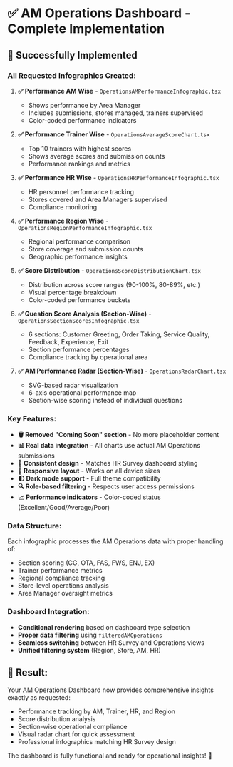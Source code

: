 # ✅ AM Operations Dashboard - Complete Implementation

## 🎯 **Successfully Implemented**

### **All Requested Infographics Created:**

1. **✅ Performance AM Wise** - `OperationsAMPerformanceInfographic.tsx`
   - Shows performance by Area Manager
   - Includes submissions, stores managed, trainers supervised
   - Color-coded performance indicators

2. **✅ Performance Trainer Wise** - `OperationsAverageScoreChart.tsx` 
   - Top 10 trainers with highest scores
   - Shows average scores and submission counts
   - Performance rankings and metrics

3. **✅ Performance HR Wise** - `OperationsHRPerformanceInfographic.tsx`
   - HR personnel performance tracking
   - Stores covered and Area Managers supervised
   - Compliance monitoring

4. **✅ Performance Region Wise** - `OperationsRegionPerformanceInfographic.tsx`
   - Regional performance comparison
   - Store coverage and submission counts
   - Geographic performance insights

5. **✅ Score Distribution** - `OperationsScoreDistributionChart.tsx`
   - Distribution across score ranges (90-100%, 80-89%, etc.)
   - Visual percentage breakdown
   - Color-coded performance buckets

6. **✅ Question Score Analysis (Section-Wise)** - `OperationsSectionScoresInfographic.tsx`
   - 6 sections: Customer Greeting, Order Taking, Service Quality, Feedback, Experience, Exit
   - Section performance percentages
   - Compliance tracking by operational area

7. **✅ AM Performance Radar (Section-Wise)** - `OperationsRadarChart.tsx`
   - SVG-based radar visualization
   - 6-axis operational performance map
   - Section-wise scoring instead of individual questions

### **Key Features:**

- **🗑️ Removed "Coming Soon" section** - No more placeholder content
- **📊 Real data integration** - All charts use actual AM Operations submissions
- **🎨 Consistent design** - Matches HR Survey dashboard styling
- **📱 Responsive layout** - Works on all device sizes
- **🌓 Dark mode support** - Full theme compatibility
- **🔍 Role-based filtering** - Respects user access permissions
- **📈 Performance indicators** - Color-coded status (Excellent/Good/Average/Poor)

### **Data Structure:**

Each infographic processes the AM Operations data with proper handling of:
- Section scoring (CG, OTA, FAS, FWS, ENJ, EX)
- Trainer performance metrics
- Regional compliance tracking
- Store-level operations analysis
- Area Manager oversight metrics

### **Dashboard Integration:**

- **Conditional rendering** based on dashboard type selection
- **Proper data filtering** using `filteredAMOperations`
- **Seamless switching** between HR Survey and Operations views
- **Unified filtering system** (Region, Store, AM, HR)

## 🚀 **Result:**

Your AM Operations Dashboard now provides comprehensive insights exactly as requested:
- Performance tracking by AM, Trainer, HR, and Region
- Score distribution analysis
- Section-wise operational compliance
- Visual radar chart for quick assessment
- Professional infographics matching HR Survey design

The dashboard is fully functional and ready for operational insights! 🎯